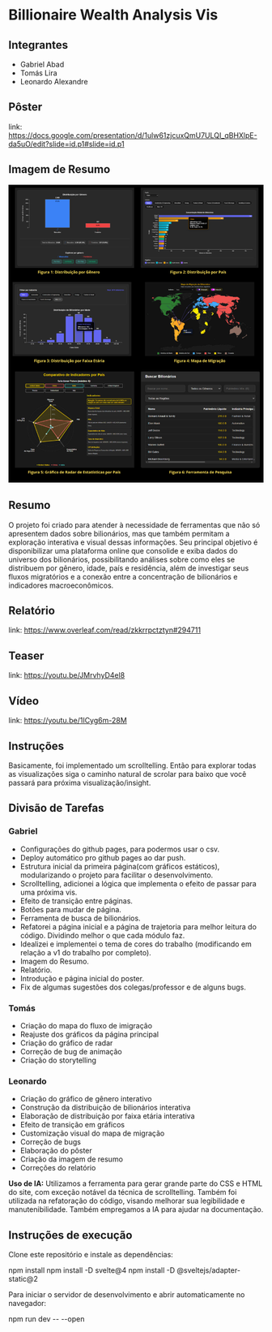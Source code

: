 # Billionaire Wealth Analysis Vis

## Integrantes
- Gabriel Abad
- Tomás Lira
- Leonardo Alexandre

## Pôster
link: https://docs.google.com/presentation/d/1ulw61zjcuxQmU7ULQI_qBHXlpE-da5uO/edit?slide=id.p1#slide=id.p1

## Imagem de Resumo
![Resumo](static/imagem_de_resumo.png)

## Resumo
O projeto foi criado para atender à necessidade de ferramentas que não só apresentem dados sobre bilionários, mas que também permitam a exploração interativa e visual dessas informações. Seu principal objetivo é disponibilizar uma plataforma online que consolide e exiba dados do universo dos bilionários, possibilitando análises sobre como eles se distribuem por gênero, idade, país e residência, além de investigar seus fluxos migratórios e a conexão entre a concentração de bilionários e indicadores macroeconômicos.

## Relatório
link: https://www.overleaf.com/read/zkkrrpctztyn#294711

## Teaser
link: https://youtu.be/JMrvhyD4el8

## Vídeo
link: https://youtu.be/1ICyg6m-28M

## Instruções
Basicamente, foi implementado um scrolltelling. Então para explorar todas as visualizações siga o caminho natural de scrolar para baixo que você passará para próxima visualização/insight.


## Divisão de Tarefas

### Gabriel
- Configurações do github pages, para podermos usar o csv.
- Deploy automático pro github pages ao dar push.
- Estrutura inicial da primeira página(com gráficos estáticos), modularizando o projeto para facilitar o desenvolvimento.
- Scrolltelling, adicionei a lógica que implementa o efeito de passar para uma próxima vis.
- Efeito de transição entre páginas.
- Botões para mudar de página.
- Ferramenta de busca de bilionários.
- Refatorei a página inicial e a página de trajetoria para melhor leitura do código. Dividindo melhor o que cada módulo faz.
- Idealizei e implementei o tema de cores do trabalho (modificando em relação a v1 do trabalho por completo).
- Imagem do Resumo.
- Relatório.
- Introdução e página inicial do poster.
- Fix de algumas sugestões dos colegas/professor e de alguns bugs.

### Tomás
- Criação do mapa do fluxo de imigração
- Reajuste dos gráficos da página principal
- Criação do gráfico de radar
- Correção de bug de animação
- Criação do storytelling

### Leonardo
- Criação do gráfico de gênero interativo
- Construção da distribuição de bilionários interativa
- Elaboração de distribuição por faixa etária interativa
- Efeito de transição em gráficos
- Customização visual do mapa de migração
- Correção de bugs 
- Elaboração do pôster
- Criação da imagem de resumo
- Correções do relatório


**Uso de IA:** 
Utilizamos a ferramenta para gerar grande parte do CSS e HTML do site, com exceção notável da técnica de scrolltelling. Também foi utilizada na refatoração do código, visando melhorar sua legibilidade e manutenibilidade. Também empregamos a IA para ajudar na documentação.

## Instruções de execução

Clone este repositório e instale as dependências:

npm install
npm install -D svelte@4
npm install -D @sveltejs/adapter-static@2

Para iniciar o servidor de desenvolvimento e abrir automaticamente no navegador:

npm run dev -- --open

